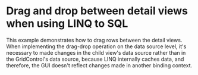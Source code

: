 # Drag and drop between detail views when using LINQ to SQL


<p>This example demonstrates how to drag rows between the detail views. When implementing the drag-drop operation on the data source level, it's necessary to made changes in the child view's data source rather than in the GridControl's data source, because LINQ internally caches data, and therefore, the GUI doesn't reflect changes made in another binding context.</p>

<br/>


